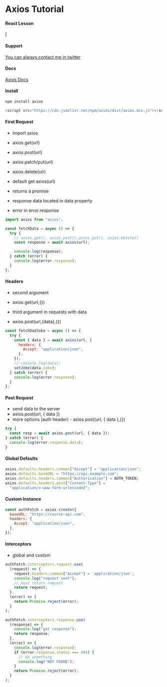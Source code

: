 # Axios Tutorial

#### React Lesson

[

#### Support

[You can always contact me in twitter](https://www.twitter.com/gudisagebi)

#### Docs

[Axios Docs](https://axios-http.com/docs/intro)

#### Install

```sh
npm install axios
```

```js
<script src="https://cdn.jsdelivr.net/npm/axios/dist/axios.min.js"></script>
```

#### First Request

- import axios

- axios.get(url)
- axios.post(url)
- axios.patch/put(url)
- axios.delete(ulr)

- default get axios(url)

- returns a promise
- response data located in data property
- error in error.response

```js
import axios from "axios";

const fetchData = async () => {
  try {
    // axios.get(), axios.post(),axios.put(), axios.delete()
    const response = await axios(url);

    console.log(response);
  } catch (error) {
    console.log(error.response);
  }
};
```

#### Headers

- second argument
- axios.get(url,{})

- third argument in requests with data
- axios.post(url,{data},{})

```js
const fetchDadJoke = async () => {
  try {
    const { data } = await axios(url, {
      headers: {
        Accept: "application/json",
      },
    });
    // console.log(data);
    setJoke(data.joke);
  } catch (error) {
    console.log(error.response);
  }
};
```

#### Post Request

- send data to the server
- axios.post(url, { data })
- more options (auth header) - axios.post(url, { data },{})

```js
try {
  const resp = await axios.post(url, { data });
} catch (error) {
  console.log(error.response.data);
}
```

#### Global Defaults

```js
axios.defaults.headers.common["Accept"] = "application/json";
axios.defaults.baseURL = "https://api.example.com";
axios.defaults.headers.common["Authorization"] = AUTH_TOKEN;
axios.defaults.headers.post["Content-Type"] =
  "application/x-www-form-urlencoded";
```

#### Custom Instance

```js
const authFetch = axios.create({
  baseURL: "https://course-api.com",
  headers: {
    Accept: "application/json",
  },
});
```

#### Interceptors

- global and custom

```js
authFetch.interceptors.request.use(
  (request) => {
    request.headers.common["Accept"] = `application/json`;
    console.log("request sent");
    // must return request
    return request;
  },
  (error) => {
    return Promise.reject(error);
  }
);

authFetch.interceptors.response.use(
  (response) => {
    console.log("got response");
    return response;
  },
  (error) => {
    console.log(error.response);
    if (error.response.status === 404) {
      // do something
      console.log("NOT FOUND");
    }
    return Promise.reject(error);
  }
);
```
